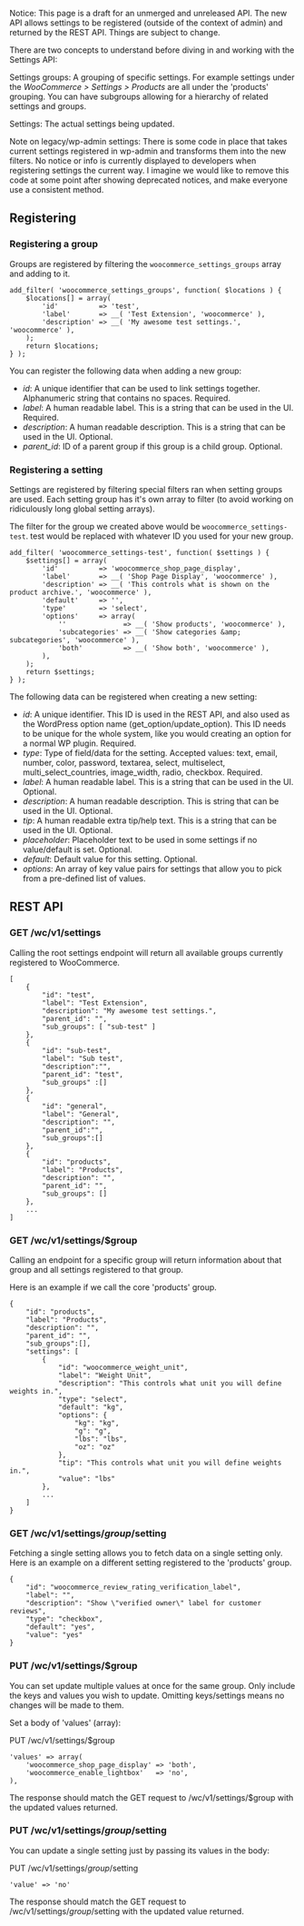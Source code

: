 Notice: This page is a draft for an unmerged and unreleased API. The new API allows settings to be registered (outside of the context of admin) and returned by the REST API. Things are subject to change.

There are two concepts to understand before diving in and working with the Settings API:

Settings groups: A grouping of specific settings. For example settings under the _WooCommerce > Settings > Products_ are all under the 'products' grouping. You can have subgroups allowing for a hierarchy of related settings and groups.

Settings: The actual settings being updated.

Note on legacy/wp-admin settings: There is some code in place that takes current settings registered in wp-admin and transforms them into the new filters. No notice or info is currently displayed to developers when registering settings the current way. I imagine we would like to remove this code at some point after showing deprecated notices, and make everyone use a consistent method.

## Registering

### Registering a group

Groups are registered by filtering the `woocommerce_settings_groups` array and adding to it.

```
add_filter( 'woocommerce_settings_groups', function( $locations ) {
	$locations[] = array(
		'id'          => 'test',
		'label'       => __( 'Test Extension', 'woocommerce' ),
		'description' => __( 'My awesome test settings.', 'woocommerce' ),
	);
	return $locations;
} );
```

You can register the following data when adding a new group:

* _id_: A unique identifier that can be used to link settings together. Alphanumeric string that contains no spaces. Required.
* _label_: A human readable label. This is a string that can be used in the UI. Required.
* _description_: A human readable description. This is a string that can be used in the UI. Optional.
* _parent_id_: ID of a parent group if this group is a child group. Optional.

### Registering a setting

Settings are registered by filtering special filters ran when setting groups are used. Each setting group has it's own array to filter (to avoid working on ridiculously long global setting arrays).

The filter for the group we created above would be `woocommerce_settings-test`. test would be replaced with whatever ID you used for your new group.

```
add_filter( 'woocommerce_settings-test', function( $settings ) {
	$settings[] = array(
		'id'          => 'woocommerce_shop_page_display',
		'label'       => __( 'Shop Page Display', 'woocommerce' ),
		'description' => __( 'This controls what is shown on the product archive.', 'woocommerce' ),
		'default'     => '',
		'type'        => 'select',
		'options'     => array(
			''              => __( 'Show products', 'woocommerce' ),
			'subcategories' => __( 'Show categories &amp; subcategories', 'woocommerce' ),
			'both'          => __( 'Show both', 'woocommerce' ),
		),
	);
	return $settings;
} );
```

The following data can be registered when creating a new setting:

* _id_: A unique identifier. This ID is used in the REST API, and also used as the WordPress option name (get_option/update_option). This ID needs to be unique for the whole system, like you would creating an option for a normal WP plugin. Required.
* _type_: Type of field/data for the setting. Accepted values: text, email, number, color, password, textarea, select, multiselect, multi_select_countries, image_width, radio, checkbox. Required.
* _label_: A human readable label. This is a string that can be used in the UI. Optional.
* _description_: A human readable description. This is string that can be used in the UI. Optional.
* _tip_: A human readable extra tip/help text. This is a string that can be used in the UI. Optional.
* _placeholder_: Placeholder text to be used in some settings if no value/default is set. Optional.
* _default_: Default value for this setting. Optional.
* _options_: An array of key value pairs for settings that allow you to pick from a pre-defined list of values.

## REST API

### GET /wc/v1/settings

Calling the root settings endpoint will return all available groups currently registered to WooCommerce.

```
[
    {
        "id": "test",
        "label": "Test Extension",
        "description": "My awesome test settings.",
        "parent_id": "",
        "sub_groups": [ "sub-test" ]
    },
    {
        "id": "sub-test",
        "label": "Sub test",
        "description":"",
        "parent_id": "test",
        "sub_groups" :[]
    },
    {
        "id": "general",
        "label": "General",
        "description": "",
        "parent_id":"",
        "sub_groups":[]
    },
    {
        "id": "products",
        "label": "Products",
        "description": "",
        "parent_id": "",
        "sub_groups": []
    },
    ...
]
```

### GET /wc/v1/settings/$group

Calling an endpoint for a specific group will return information about that group and all settings registered to that group.

Here is an example if we call the core 'products' group.

```
{
    "id": "products",
    "label": "Products",
    "description": "",
    "parent_id": "",
    "sub_groups":[],
    "settings": [
        {
            "id": "woocommerce_weight_unit",
            "label": "Weight Unit",
            "description": "This controls what unit you will define weights in.",
            "type": "select",
            "default": "kg",
            "options": {
                "kg": "kg",
                "g": "g",
                "lbs": "lbs",
                "oz": "oz"
            },
            "tip": "This controls what unit you will define weights in.",
            "value": "lbs"
        },
        ...
    ]
}
```


### GET /wc/v1/settings/$group/$setting

Fetching a single setting allows you to fetch data on a single setting only. Here is an example on a different setting registered to the 'products' group.

```
{
    "id": "woocommerce_review_rating_verification_label",
    "label": "",
    "description": "Show \"verified owner\" label for customer reviews",
    "type": "checkbox",
    "default": "yes",
    "value": "yes"
}
```

### PUT /wc/v1/settings/$group

You can set update multiple values at once for the same group. Only include the keys and values you wish to update. Omitting keys/settings means no changes will be made to them.

Set a body of 'values' (array):

PUT /wc/v1/settings/$group

```
'values' => array(
    'woocommerce_shop_page_display' => 'both',
    'woocommerce_enable_lightbox'   => 'no',
),
```

The response should match the GET request to /wc/v1/settings/$group with the updated values returned.

### PUT /wc/v1/settings/$group/$setting

You can update a single setting just by passing its values in the body:

PUT /wc/v1/settings/$group/$setting

```
'value' => 'no'
```

The response should match the GET request to /wc/v1/settings/$group/$setting with the updated value returned.